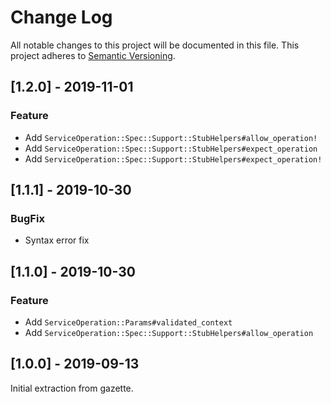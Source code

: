 # Change Log
All notable changes to this project will be documented in this file.
This project adheres to [Semantic Versioning](http://semver.org/).

## [1.2.0] - 2019-11-01

### Feature
- Add `ServiceOperation::Spec::Support::StubHelpers#allow_operation!`
- Add `ServiceOperation::Spec::Support::StubHelpers#expect_operation`
- Add `ServiceOperation::Spec::Support::StubHelpers#expect_operation!`

## [1.1.1] - 2019-10-30

### BugFix
- Syntax error fix

## [1.1.0] - 2019-10-30

### Feature
- Add `ServiceOperation::Params#validated_context`
- Add `ServiceOperation::Spec::Support::StubHelpers#allow_operation`

## [1.0.0] - 2019-09-13

Initial extraction from gazette.
